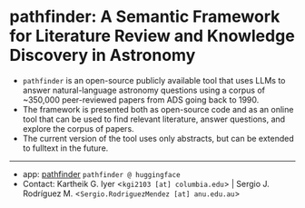 # pathfinder: A Semantic Framework for Literature Review and Knowledge Discovery in Astronomy
- `pathfinder` is an open-source publicly available tool that uses LLMs to answer natural-language astronomy questions using a corpus of ~350,000 peer-reviewed papers from ADS going back to 1990.  
- The framework is presented both as open-source code and as an online tool that can be used to find relevant literature, answer questions, and explore the corpus of papers.  
- The current version of the tool uses only abstracts, but can be extended to fulltext in the future.  

---
- app: [pathfinder](https://huggingface.co/spaces/kiyer/pathfinder) `pathfinder @ huggingface`  
- Contact: Kartheik G. Iyer <`kgi2103 [at] columbia.edu`> | Sergio J. Rodríguez M. <`Sergio.RodriguezMendez [at] anu.edu.au`>  
